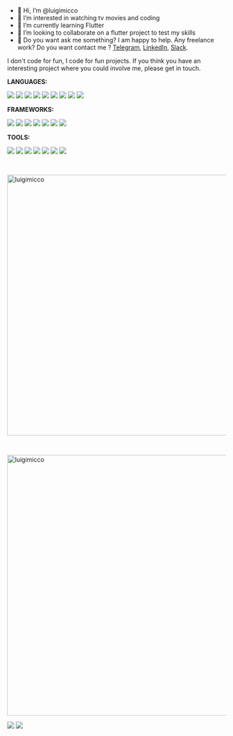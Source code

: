 <br />

- 👋  Hi, I’m @luigimicco
- 👀  I’m interested in watching tv movies and coding
- 🌱  I’m currently learning Flutter
- 💞️  I’m looking to collaborate on a flutter project to test my skills 
- 💼  Do you want ask me something? I am happy to help. Any freelance work? Do you want contact me ? [Telegram](https://t.me/luigimicco), [LinkedIn](https://www.linkedin.com/in/luigi-micco/), [Slack](https://join.slack.com/t/luigimicco/shared_invite/zt-10ulfkb43-ObGWUbgYh8m1kBsJXLWHtg).

I don't code for fun, I code for fun projects. If you think you have an interesting project where you could involve me, please get in touch.

**LANGUAGES:** 

![](https://img.shields.io/badge/c-A8B9CC?style=for-the-badge&logo=c&logoColor=white)
![](https://img.shields.io/badge/PHP-777BB4?style=for-the-badge&logo=PHP&logoColor=white)
![](https://img.shields.io/badge/Dart-0175C2?style=for-the-badge&logo=dart&logoColor=white)
![](https://img.shields.io/badge/Javascript-F7DF1E?style=for-the-badge&logo=javascript&logoColor=white)
![](https://img.shields.io/badge/Java-007396?style=for-the-badge&logo=java&logoColor=white)
![](https://img.shields.io/badge/.NET-512BD4?style=for-the-badge&logo=.NET&logoColor=white)
![](https://img.shields.io/badge/HTML5-E34F262?style=for-the-badge&logo=Html5&logoColor=white)
![](https://img.shields.io/badge/CSS3-1572B6?style=for-the-badge&logo=css3&logoColor=white)
![](https://img.shields.io/badge/MySQL-4479A1?style=for-the-badge&logo=MySQL&logoColor=white)

**FRAMEWORKS:** 

![](https://img.shields.io/badge/jQuery-0769AD?style=for-the-badge&logo=jquery&logoColor=white)
![](https://img.shields.io/badge/Bootstrap-7952B3?style=for-the-badge&logo=bootstrap&logoColor=white)
![](https://img.shields.io/badge/Codeigniter-EF4223?style=for-the-badge&logo=codeigniter&logoColor=white)
![](https://img.shields.io/badge/Vue.js-4FC08D?style=for-the-badge&logo=vue.js&logoColor=white)
![](https://img.shields.io/badge/Laravel-FF2D20?style=for-the-badge&logo=Laravel&logoColor=white)
![](https://img.shields.io/badge/Flutter-02569B?style=for-the-badge&logo=flutter&logoColor=white)
![](https://img.shields.io/badge/Xamarin-3498DB?style=for-the-badge&logo=xamarin&logoColor=white)

**TOOLS:** 

![](https://img.shields.io/badge/Git-F05032?style=for-the-badge&logo=git&logoColor=white)
![](https://img.shields.io/badge/Visualstudio-5C2D91?style=for-the-badge&logo=visualstudio&logoColor=white)
![](https://img.shields.io/badge/Visualstudiocode-007ACC?style=for-the-badge&logo=visualstudiocode&logoColor=white)
![](https://img.shields.io/badge/Androidstudio-3DDC84?style=for-the-badge&logo=androidstudio&logoColor=white)
![](https://img.shields.io/badge/Slack-4A154B?style=for-the-badge&logo=slack&logoColor=white)
![](https://img.shields.io/badge/Zoom-2D8CFF?style=for-the-badge&logo=zoom&logoColor=white)
![](https://img.shields.io/badge/Postman-FF6C37?style=for-the-badge&logo=postman&logoColor=white)

<br />
<p><img width='600' src="https://github-readme-stats.vercel.app/api/top-langs?username=luigimicco&show_icons=true&locale=en&layout=compact" alt="luigimicco" /></p>
<br />
<p><img width='600' src="https://github-readme-stats.vercel.app/api?username=luigimicco&show_icons=true&theme=gotham" alt="luigimicco" /></p>

![](https://img.shields.io/github/followers/luigimicco?label=follow&style=social)
![](https://visitor-badge.glitch.me/badge?page_id=luigimicco.luigimicco)  


<!---
luigimicco/luigimicco is a ✨ special ✨ repository because its `README.md` (this file) appears on your GitHub profile.
You can click the Preview link to take a look at your changes.
--->
